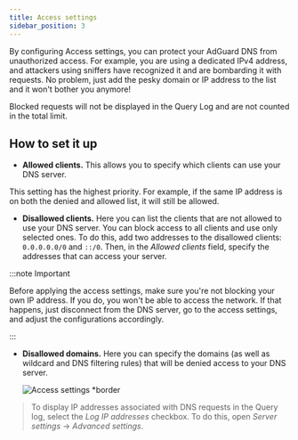```yaml
---
title: Access settings
sidebar_position: 3
---
```


By configuring Access settings, you can protect your AdGuard DNS from unauthorized access. For example, you are using a dedicated IPv4 address, and attackers using sniffers have recognized it and are bombarding it with requests. No problem, just add the pesky domain or IP address to the list and it won't bother you anymore!

Blocked requests will not be displayed in the Query Log and are not counted in the total limit.

## How to set it up

- **Allowed clients.** This allows you to specify which clients can use your DNS server.

This setting has the highest priority. For example, if the same IP address is on both the denied and allowed list, it will still be allowed.

- **Disallowed clients.** Here you can list the clients that are not allowed to use your DNS server. You can block access to all clients and use only selected ones. To do this, add two addresses to the disallowed clients: `0.0.0.0.0/0` and `::/0`. Then, in the *Allowed clients* field, specify the addresses that can access your server.

:::note Important

Before applying the access settings, make sure you're not blocking your own IP address. If you do, you won't be able to access the network. If that happens, just disconnect from the DNS server, go to the access settings, and adjust the configurations accordingly.

:::

- **Disallowed domains.** Here you can specify the domains (as well as wildcard and DNS filtering rules) that will be denied access to your DNS server.

    ![Access settings *border](https://cdn.adtidy.org/content/release_notes/dns/v2-5/AS-en.png)

> To display IP addresses associated with DNS requests in the Query log, select the *Log IP addresses* checkbox. To do this, open *Server settings* → *Advanced settings*.
